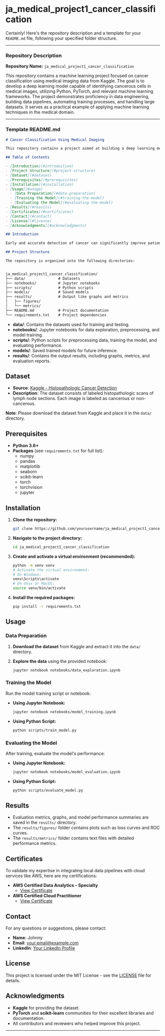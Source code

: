 # ja_medical_project1_cancer_classification

Certainly! Here's the repository description and a template for your `README.md` file, following your specified folder structure.

---

### **Repository Description**

**Repository Name:** `ja_medical_project1_cancer_classification`

This repository contains a machine learning project focused on cancer classification using medical imaging data from Kaggle. The goal is to develop a deep learning model capable of identifying cancerous cells in medical images, utilizing Python, PyTorch, and relevant machine learning frameworks. The project demonstrates proficiency in data engineering, building data pipelines, automating training processes, and handling large datasets. It serves as a practical example of applying machine learning techniques in the medical domain.

---

### **Template README.md**

```markdown
# Cancer Classification Using Medical Imaging

This repository contains a project aimed at building a deep learning model to classify cancerous cells from medical images. The project utilizes Python, PyTorch, and various machine learning frameworks to preprocess data, train models, and evaluate performance.

## Table of Contents

- [Introduction](#introduction)
- [Project Structure](#project-structure)
- [Dataset](#dataset)
- [Prerequisites](#prerequisites)
- [Installation](#installation)
- [Usage](#usage)
  - [Data Preparation](#data-preparation)
  - [Training the Model](#training-the-model)
  - [Evaluating the Model](#evaluating-the-model)
- [Results](#results)
- [Certificates](#certificates)
- [Contact](#contact)
- [License](#license)
- [Acknowledgments](#acknowledgments)

## Introduction

Early and accurate detection of cancer can significantly improve patient outcomes. This project focuses on developing a convolutional neural network (CNN) to classify medical images for cancer detection. The model aims to assist healthcare professionals by providing a tool to automatically identify potential cancerous cells.

## Project Structure

The repository is organized into the following directories:


ja_medical_project1_cancer_classification/
├── data/               # Datasets
├── notebooks/          # Jupyter notebooks
├── scripts/            # Python scripts
├── models/             # Saved models
├── results/            # Output like graphs and metrics
│   ├── figures/
│   └── metrics/
├── README.md           # Project documentation
└── requirements.txt    # Project dependencies
```

- **data/**: Contains the datasets used for training and testing.
- **notebooks/**: Jupyter notebooks for data exploration, preprocessing, and model training.
- **scripts/**: Python scripts for preprocessing data, training the model, and evaluating performance.
- **models/**: Saved trained models for future inference.
- **results/**: Contains the output results, including graphs, metrics, and evaluation reports.

## Dataset

- **Source**: [Kaggle - Histopathologic Cancer Detection](https://www.kaggle.com/c/histopathologic-cancer-detection)
- **Description**: The dataset consists of labeled histopathologic scans of lymph node sections. Each image is labeled as cancerous or non-cancerous.

**Note**: Please download the dataset from Kaggle and place it in the `data/` directory.

## Prerequisites

- **Python 3.6+**
- **Packages** (see `requirements.txt` for full list):
  - numpy
  - pandas
  - matplotlib
  - seaborn
  - scikit-learn
  - torch
  - torchvision
  - jupyter

## Installation

1. **Clone the repository:**

   ```bash
   git clone https://github.com/yourusername/ja_medical_project1_cancer_classification.git
   ```

2. **Navigate to the project directory:**

   ```bash
   cd ja_medical_project1_cancer_classification
   ```

3. **Create and activate a virtual environment (recommended):**

   ```bash
   python -m venv venv
   # Activate the virtual environment:
   # On Windows:
   venv\Scripts\activate
   # On Unix or MacOS:
   source venv/bin/activate
   ```

4. **Install the required packages:**

   ```bash
   pip install -r requirements.txt
   ```

## Usage

### Data Preparation

1. **Download the dataset** from Kaggle and extract it into the `data/` directory.
2. **Explore the data** using the provided notebook:

   ```bash
   jupyter notebook notebooks/data_exploration.ipynb
   ```

### Training the Model

Run the model training script or notebook:

- **Using Jupyter Notebook:**

  ```bash
  jupyter notebook notebooks/model_training.ipynb
  ```

- **Using Python Script:**

  ```bash
  python scripts/train_model.py
  ```

### Evaluating the Model

After training, evaluate the model's performance:

- **Using Jupyter Notebook:**

  ```bash
  jupyter notebook notebooks/model_evaluation.ipynb
  ```

- **Using Python Script:**

  ```bash
  python scripts/evaluate_model.py
  ```

## Results

- Evaluation metrics, graphs, and model performance summaries are saved in the `results/` directory.
- The `results/figures/` folder contains plots such as loss curves and ROC curves.
- The `results/metrics/` folder contains text files with detailed performance metrics.

## Certificates

To validate my expertise in integrating local data pipelines with cloud services like AWS, here are my certifications:

- **AWS Certified Data Analytics – Specialty**
  - [View Certificate](https://www.credly.com/badges/6778cea1-3f23-4b02-afaa-8586da0f3b3c/public_url)
- **AWS Certified Cloud Practitioner**
  - [View Certificate](https://www.credly.com/badges/9539268b-5bd3-41dc-b87d-4e8de0a255ec)

## Contact

For any questions or suggestions, please contact:

- **Name**: Johnny
- **Email**: [your.email@example.com](mailto:your.email@example.com)
- **LinkedIn**: [Your LinkedIn Profile](https://www.linkedin.com/in/yourprofile)

## License

This project is licensed under the MIT License - see the [LICENSE](LICENSE) file for details.

## Acknowledgments

- **Kaggle** for providing the dataset.
- **PyTorch** and **scikit-learn** communities for their excellent libraries and documentation.
- All contributors and reviewers who helped improve this project.

---
